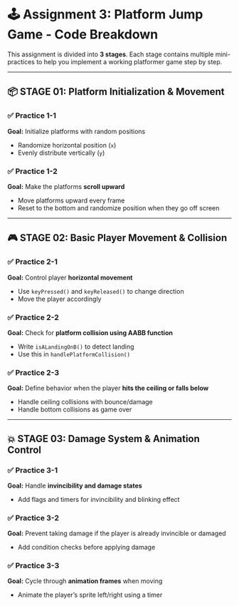 # 🕹️ Assignment 3: Platform Jump Game - Code Breakdown

This assignment is divided into **3 stages**. Each stage contains multiple mini-practices to help you implement a working platformer game step by step.

---

## 📦 STAGE 01: Platform Initialization & Movement

### ✅ Practice 1-1  
**Goal:** Initialize platforms with random positions  
- Randomize horizontal position (`x`)
- Evenly distribute vertically (`y`)

### ✅ Practice 1-2  
**Goal:** Make the platforms **scroll upward**  
- Move platforms upward every frame
- Reset to the bottom and randomize position when they go off screen

---

## 🎮 STAGE 02: Basic Player Movement & Collision

### ✅ Practice 2-1  
**Goal:** Control player **horizontal movement**  
- Use `keyPressed()` and `keyReleased()` to change direction
- Move the player accordingly

### ✅ Practice 2-2  
**Goal:** Check for **platform collision using AABB function**  
- Write `isALandingOnB()` to detect landing
- Use this in `handlePlatformCollision()`

### ✅ Practice 2-3  
**Goal:** Define behavior when the player **hits the ceiling or falls below**  
- Handle ceiling collisions with bounce/damage
- Handle bottom collisions as game over

---

## 💥 STAGE 03: Damage System & Animation Control

### ✅ Practice 3-1  
**Goal:** Handle **invincibility and damage states**  
- Add flags and timers for invincibility and blinking effect

### ✅ Practice 3-2  
**Goal:** Prevent taking damage if the player is already invincible or damaged  
- Add condition checks before applying damage

### ✅ Practice 3-3  
**Goal:** Cycle through **animation frames** when moving  
- Animate the player’s sprite left/right using a timer
